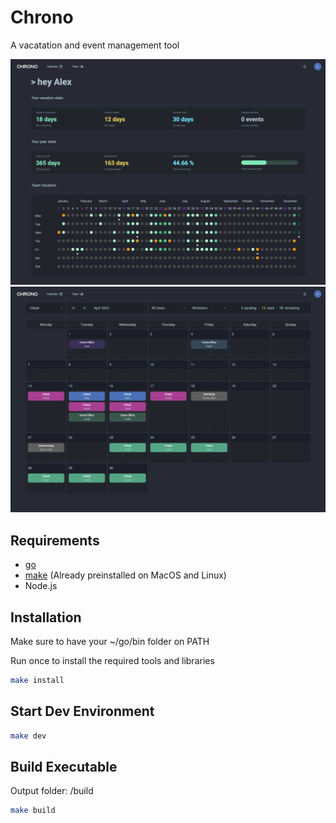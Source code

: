 # Chrono

A vacatation and event management tool

![screenshot](./docs/chrono_home.png)
![screenshot](./docs/chrono_calendar.png)

## Requirements

- [go](https://go.dev/dl/)
- [make](https://www.gnu.org/software/make/#download) (Already preinstalled on MacOS and Linux)
- Node.js

## Installation

Make sure to have your ~/go/bin folder on PATH

Run once to install the required tools and libraries

```bash
make install
```

## Start Dev Environment

```bash
make dev
```

## Build Executable

Output folder: /build

```bash
make build
```
